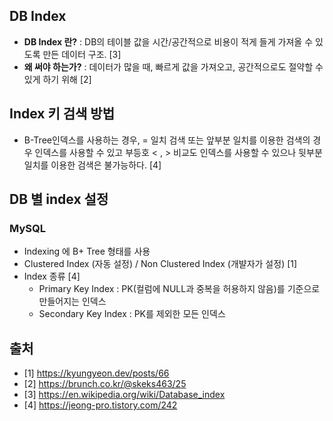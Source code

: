 ## DB Index

- **DB Index 란?** : DB의 테이블 값을 시간/공간적으로 비용이 적게 들게 가져올 수 있도록 만든 데이터 구조. [3]
- **왜 써야 하는가?** : 데이터가 많을 때, 빠르게 값을 가져오고, 공간적으로도 절약할 수 있게 하기 위해 [2]


## Index 키 검색 방법
- B-Tree인덱스를 사용하는 경우, = 일치 검색 또는 앞부분 일치를 이용한 검색의 경우 인덱스를 사용할 수 있고 부등호 < , > 비교도 인덱스를 사용할 수 있으나 뒷부분 일치를 이용한 검색은 불가능하다. [4]

## DB 별 index 설정
### MySQL
- Indexing 에 B+ Tree 형태를 사용
- Clustered Index (자동 설정) / Non Clustered Index (개뱔자가 설정) [1]
- Index 종류 [4]
  - Primary Key Index : PK(컬럼에 NULL과 중복을 허용하지 않음)를 기준으로 만들어지는 인덱스
  - Secondary Key Index : PK를 제외한 모든 인덱스

## 출처
- [1] https://kyungyeon.dev/posts/66
- [2] https://brunch.co.kr/@skeks463/25
- [3] https://en.wikipedia.org/wiki/Database_index
- [4] https://jeong-pro.tistory.com/242

